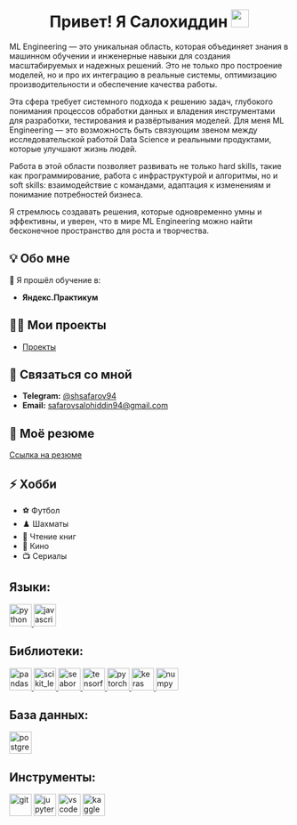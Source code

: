 <h1 align="center">Привет! Я Салохиддин</a> 
<img src="https://github.com/blackcater/blackcater/raw/main/images/Hi.gif" height="32"/></h1>

ML Engineering — это уникальная область, которая объединяет знания в машинном обучении и инженерные навыки для создания масштабируемых и надежных решений. Это не только про построение моделей, но и про их интеграцию в реальные системы, оптимизацию производительности и обеспечение качества работы.

Эта сфера требует системного подхода к решению задач, глубокого понимания процессов обработки данных и владения инструментами для разработки, тестирования и развёртывания моделей. Для меня ML Engineering — это возможность быть связующим звеном между исследовательской работой Data Science и реальными продуктами, которые улучшают жизнь людей.

Работа в этой области позволяет развивать не только hard skills, такие как программирование, работа с инфраструктурой и алгоритмы, но и soft skills: взаимодействие с командами, адаптация к изменениям и понимание потребностей бизнеса.

Я стремлюсь создавать решения, которые одновременно умны и эффективны, и уверен, что в мире ML Engineering можно найти бесконечное пространство для роста и творчества.

## 💡 Обо мне
🌱 Я прошёл обучение в:
- **Яндекс.Практикум**
## 👨‍💻 Мои проекты
- [Проекты](https://github.com/Salohiddin94?tab=repositories)

## 💬 Связаться со мной
- **Telegram:** [@shsafarov94](https://t.me/shsafarov94)
- **Email:** [safarovsalohiddin94@gmail.com](mailto:safarovsalohiddin94@gmail.com)

## 📄 Моё резюме
[Ссылка на резюме](#)

## ⚡ Хобби 
- ⚽ Футбол
- ♟️ Шахматы
- 📖 Чтение книг
- 🎥 Кино
- 📺 Сериалы


## **Языки:**

<a href="https://www.python.org" target="_blank" rel="noreferrer"> <img src="https://icon.icepanel.io/Technology/svg/Python.svg" alt="python" width="40" height="40"/> </a>
<a href="https://www.javascript.com" target="_blank" rel="noreferrer"> <img src="https://icon.icepanel.io/Technology/svg/JavaScript.svg" alt="javascript" width="40" height="40"/> </a>

## **Библиотеки:**

  <a href="https://pandas.pydata.org/" target="_blank" rel="noreferrer"> <img src="https://icon.icepanel.io/Technology/svg/Pandas.svg" alt="pandas" width="40" height="40"/> </a>
  <a href="https://scikit-learn.org/" target="_blank" rel="noreferrer"> <img src="https://icon.icepanel.io/Technology/svg/scikit-learn.svg" alt="scikit_learn" width="40" height="40"/> 
  </a> 
  <a href="https://seaborn.pydata.org/" target="_blank" rel="noreferrer"> <img src="https://seaborn.pydata.org/_images/logo-mark-lightbg.svg" alt="seaborn" width="40" height="40"/> </a> 
  <a href="https://www.tensorflow.org" target="_blank" rel="noreferrer"> <img src="https://www.vectorlogo.zone/logos/tensorflow/tensorflow-icon.svg" alt="tensorflow" width="40" height="40"/> </a> 
  <a href="https://www.pytorch.org" target="_blank" rel="noreferrer"> <img src="https://www.vectorlogo.zone/logos/pytorch/pytorch-icon.svg" alt="pytorch" width="40" height="40"/> </a>
  <a href="https://www.keras.io/" target="_blank" rel="noreferrer"> <img src="https://icon.icepanel.io/Technology/svg/Keras.svg" alt="keras" width="40" height="40"/> </a>
  <a href="https://www.numpy.org/" target="_blank" rel="noreferrer"> <img src="https://icon.icepanel.io/Technology/svg/NumPy.svg" alt="numpy" width="40" height="40"/> </a>
  
## **База данных:**

   <a href="https://www.postgresql.org" target="_blank" rel="noreferrer"> <img src="https://icon.icepanel.io/Technology/svg/PostgresSQL.svg" 
   alt="postgresql" width="40" height="40"/> </a>
   
## **Инструменты:**

  <a href="https://git-scm.com/" target="_blank" rel="noreferrer"> <img src="https://www.vectorlogo.zone/logos/git-scm/git-scm-icon.svg" alt="git" width="40" height="40"/></a>
  <a href="https://jupyter.org/" target="_blank" rel="noreferrer"> <img src="https://icon.icepanel.io/Technology/svg/Jupyter.svg" alt="jupyter" width="40" height="40"/></a>
  <a href="https://code.visualstudio.com/" target="_blank" rel="noreferrer"> <img src="https://icon.icepanel.io/Technology/svg/Visual-Studio-Code-%28VS-Code%29.svg" alt="vscode" width="40" height="40"/></a>
  <a href="https://kaggle.com/" target="_blank" rel="noreferrer"> <img src="https://icon.icepanel.io/Technology/svg/Kaggle.svg" alt="kaggle" width="40" height="40"/></a>
